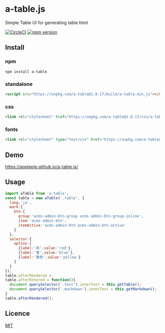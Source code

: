 # a-table.js
Simple Table UI for generating table html

[![CircleCI](https://circleci.com/gh/appleple/a-table.js.svg?style=shield)](https://circleci.com/gh/appleple/a-table.js)
[![npm version](https://badge.fury.io/js/a-table.svg)](https://badge.fury.io/js/a-table)

## Install

### npm
`npm install a-table`

### standalone
```html
<script src="https://unpkg.com/a-table@1.0.17/build/a-table.min.js"></script>
```

### css
```html
<link rel="stylesheet" href="https://unpkg.com/a-table@1.0.17/css/a-table.css">
```

### fonts
```html
<link rel="stylesheet" type="text/css" href="https://unpkg.com/a-table@1.0.17/fonts/a-table-icon.css">
```

## Demo
https://appleple.github.io/a-table.js/

## Usage
```js
import aTable from 'a-table';
const table = new aTable('.table', {
  lang:'ja',
  mark:{
    btn:{
      group:'acms-admin-btn-group acms-admin-btn-group-inline',
      item:'acms-admin-btn',
      itemActive:'acms-admin-btn acms-admin-btn-active'
    }
  },
  selector:{
    option:[
      {label:'赤',value:'red'},
      {label:'青',value:'blue'},
      {label:'黄色',value:'yellow'}
    ]
  }
});
table.afterRendered =
table.afterEntered = function(){
  document.querySelector('.test').innerText = this.getTable();
  document.querySelector('.markdown').innerText = this.getMarkdown();
}
table.afterRendered();
```

## Licence
[MIT](https://github.com/appleple/a-table.js/blob/master/LICENSE)
